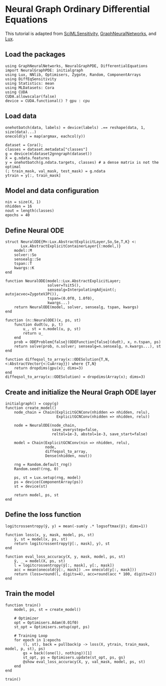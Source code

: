 # Neural Graph Ordinary Differential Equations

This tutorial is adapted from [SciMLSensitivity](https://sensitivity.sciml.ai/dev/neural_ode/neural_gde/), [GraphNeuralNetworks](https://github.com/CarloLucibello/GraphNeuralNetworks.jl/blob/master/examples/neural_ode_cora.jl), and [Lux](http://lux.csail.mit.edu/dev/examples/generated/intermediate/NeuralODE/main/).

## Load the packages

```@example gnode
using GraphNeuralNetworks, NeuralGraphPDE, DifferentialEquations
import NeuralGraphPDE: initialgraph
using Lux, NNlib, Optimisers, Zygote, Random, ComponentArrays
using DiffEqSensitivity
using Statistics: mean
using MLDatasets: Cora
using CUDA
CUDA.allowscalar(false)
device = CUDA.functional() ? gpu : cpu
```

## Load data

```@example gnode
onehotbatch(data, labels) = device(labels) .== reshape(data, 1, size(data)...)
onecold(y) = map(argmax, eachcol(y))

dataset = Cora();
classes = dataset.metadata["classes"]
g = device(mldataset2gnngraph(dataset))
X = g.ndata.features
y = onehotbatch(g.ndata.targets, classes) # a dense matrix is not the optimal
(; train_mask, val_mask, test_mask) = g.ndata
ytrain = y[:, train_mask]
```

## Model and data configuration

```@example gnode
nin = size(X, 1)
nhidden = 16
nout = length(classes)
epochs = 40
```

## Define Neural ODE

```@example gnode
struct NeuralODE{M<:Lux.AbstractExplicitLayer,So,Se,T,K} <:
       Lux.AbstractExplicitContainerLayer{(:model,)}
    model::M
    solver::So
    sensealg::Se
    tspan::T
    kwargs::K
end

function NeuralODE(model::Lux.AbstractExplicitLayer;
                   solver=Tsit5(),
                   sensealg=InterpolatingAdjoint(; autojacvec=ZygoteVJP()),
                   tspan=(0.0f0, 1.0f0),
                   kwargs...)
    return NeuralODE(model, solver, sensealg, tspan, kwargs)
end

function (n::NeuralODE)(x, ps, st)
    function dudt(u, p, t)
        u_, st = n.model(u, p, st)
        return u_
    end
    prob = ODEProblem{false}(ODEFunction{false}(dudt), x, n.tspan, ps)
    return solve(prob, n.solver; sensealg=n.sensealg, n.kwargs...), st
end

function diffeqsol_to_array(x::ODESolution{T,N,<:AbstractVector{<:CuArray}}) where {T,N}
    return dropdims(gpu(x); dims=3)
end
diffeqsol_to_array(x::ODESolution) = dropdims(Array(x); dims=3)
```

## Create and initialize the Neural Graph ODE layer

```@example gnode
initialgraph() = copy(g)
function create_model()
    node_chain = Chain(ExplicitGCNConv(nhidden => nhidden, relu),
                       ExplicitGCNConv(nhidden => nhidden, relu))

    node = NeuralODE(node_chain,
                     save_everystep=false,
                     reltol=1e-3, abstol=1e-3, save_start=false)

    model = Chain(ExplicitGCNConv(nin => nhidden, relu),
                  node,
                  diffeqsol_to_array,
                  Dense(nhidden, nout))

    rng = Random.default_rng()
    Random.seed!(rng, 0)

    ps, st = Lux.setup(rng, model)
    ps = device(ComponentArray(ps))
    st = device(st)

    return model, ps, st
end
```

## Define the loss function

```@example gnode
logitcrossentropy(ŷ, y) = mean(-sum(y .* logsoftmax(ŷ); dims=1))

function loss(x, y, mask, model, ps, st)
    ŷ, st = model(x, ps, st)
    return logitcrossentropy(ŷ[:, mask], y), st
end

function eval_loss_accuracy(X, y, mask, model, ps, st)
    ŷ, _ = model(X, ps, st)
    l = logitcrossentropy(ŷ[:, mask], y[:, mask])
    acc = mean(onecold(ŷ[:, mask]) .== onecold(y[:, mask]))
    return (loss=round(l, digits=4), acc=round(acc * 100, digits=2))
end
```

## Train the model

```@example gnode
function train()
    model, ps, st = create_model()

    # Optimizer
    opt = Optimisers.Adam(0.01f0)
    st_opt = Optimisers.setup(opt, ps)

    # Training Loop
    for epoch in 1:epochs
        (l, st), back = pullback(p -> loss(X, ytrain, train_mask, model, p, st), ps)
        gs = back((one(l), nothing))[1]
        st_opt, ps = Optimisers.update(st_opt, ps, gs)
        @show eval_loss_accuracy(X, y, val_mask, model, ps, st)
    end
end

train()
```

